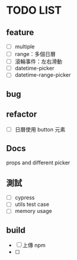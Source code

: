 # TODO LIST

## feature

- [ ] multiple
- [ ] range：多個日曆
- [ ] 滾輪事件：左右滑動
- [ ] datetime-picker
- [ ] datetime-range-picker

## bug

## refactor

- [ ] 日曆使用 button 元素

## Docs

props and different picker

## 測試

- [ ] cypress
- [ ] utils test case
- [ ] memory usage

## build

- [ ] 上傳 npm
- [ ]
